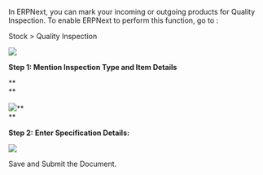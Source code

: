 In ERPNext, you can mark your incoming or outgoing products for Quality
Inspection. To enable ERPNext to perform this function, go to :

  

Stock > Quality Inspection

  

![](files/quality-inspection.png)  

  

**Step 1: Mention Inspection Type and Item Details**

**  
**

![](files/quality-inspection-2.png)**  
**

  

**Step 2:** **Enter Specification Details:**

  

![](files/quality-inspection-3.png)  

  

Save and Submit the Document.

